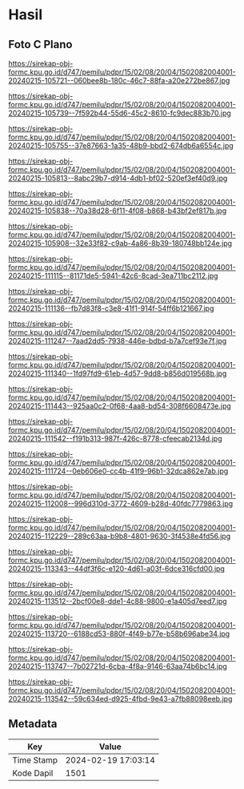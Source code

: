 # Hasil

## Foto C Plano

https://sirekap-obj-formc.kpu.go.id/d747/pemilu/pdpr/15/02/08/20/04/1502082004001-20240215-105721--060bee8b-180c-46c7-88fa-a20e272be867.jpg

https://sirekap-obj-formc.kpu.go.id/d747/pemilu/pdpr/15/02/08/20/04/1502082004001-20240215-105739--7f592b44-55d6-45c2-8610-fc9dec883b70.jpg

https://sirekap-obj-formc.kpu.go.id/d747/pemilu/pdpr/15/02/08/20/04/1502082004001-20240215-105755--37e87663-1a35-48b9-bbd2-674db6a6554c.jpg

https://sirekap-obj-formc.kpu.go.id/d747/pemilu/pdpr/15/02/08/20/04/1502082004001-20240215-105813--8abc29b7-d914-4db1-bf02-520ef3ef40d9.jpg

https://sirekap-obj-formc.kpu.go.id/d747/pemilu/pdpr/15/02/08/20/04/1502082004001-20240215-105838--70a38d28-6f11-4f08-b868-b43bf2ef817b.jpg

https://sirekap-obj-formc.kpu.go.id/d747/pemilu/pdpr/15/02/08/20/04/1502082004001-20240215-105908--32e33f82-c9ab-4a86-8b39-180748bb124e.jpg

https://sirekap-obj-formc.kpu.go.id/d747/pemilu/pdpr/15/02/08/20/04/1502082004001-20240215-111115--81171de5-5941-42c6-8cad-3ea711bc2112.jpg

https://sirekap-obj-formc.kpu.go.id/d747/pemilu/pdpr/15/02/08/20/04/1502082004001-20240215-111136--fb7d83f8-c3e8-41f1-914f-54ff6b121667.jpg

https://sirekap-obj-formc.kpu.go.id/d747/pemilu/pdpr/15/02/08/20/04/1502082004001-20240215-111247--7aad2dd5-7938-446e-bdbd-b7a7cef93e7f.jpg

https://sirekap-obj-formc.kpu.go.id/d747/pemilu/pdpr/15/02/08/20/04/1502082004001-20240215-111340--1fd97fd9-61eb-4d57-9dd8-b856d019568b.jpg

https://sirekap-obj-formc.kpu.go.id/d747/pemilu/pdpr/15/02/08/20/04/1502082004001-20240215-111443--925aa0c2-0f68-4aa8-bd54-308f6608473e.jpg

https://sirekap-obj-formc.kpu.go.id/d747/pemilu/pdpr/15/02/08/20/04/1502082004001-20240215-111542--f191b313-987f-426c-8778-cfeecab2134d.jpg

https://sirekap-obj-formc.kpu.go.id/d747/pemilu/pdpr/15/02/08/20/04/1502082004001-20240215-111724--0eb606e0-cc4b-41f9-96b1-32dca862e7ab.jpg

https://sirekap-obj-formc.kpu.go.id/d747/pemilu/pdpr/15/02/08/20/04/1502082004001-20240215-112008--996d310d-3772-4609-b28d-40fdc7779863.jpg

https://sirekap-obj-formc.kpu.go.id/d747/pemilu/pdpr/15/02/08/20/04/1502082004001-20240215-112229--289c63aa-b9b8-4801-9630-3f4538e4fd56.jpg

https://sirekap-obj-formc.kpu.go.id/d747/pemilu/pdpr/15/02/08/20/04/1502082004001-20240215-113343--44df3f6c-e120-4d61-a03f-6dce316cfd00.jpg

https://sirekap-obj-formc.kpu.go.id/d747/pemilu/pdpr/15/02/08/20/04/1502082004001-20240215-113512--2bcf00e8-dde1-4c88-9800-e1a405d7eed7.jpg

https://sirekap-obj-formc.kpu.go.id/d747/pemilu/pdpr/15/02/08/20/04/1502082004001-20240215-113720--6188cd53-880f-4f49-b77e-b58b696abe34.jpg

https://sirekap-obj-formc.kpu.go.id/d747/pemilu/pdpr/15/02/08/20/04/1502082004001-20240215-113747--7b02721d-6cba-4f8a-9146-63aa74b6bc14.jpg

https://sirekap-obj-formc.kpu.go.id/d747/pemilu/pdpr/15/02/08/20/04/1502082004001-20240215-113542--59c634ed-d925-4fbd-9e43-a7fb88098eeb.jpg


## Metadata

| Key        | Value               |
| ---------- | ------------------- |
| Time Stamp | 2024-02-19 17:03:14 |
| Kode Dapil | 1501                |



